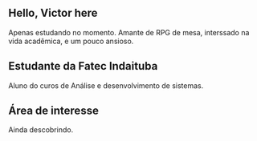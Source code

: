 ## Hello, Victor here 
Apenas estudando no momento. Amante de RPG de mesa, interssado na vida acadêmica, e um pouco ansioso.
## Estudante da Fatec Indaituba
Aluno do curos de Análise e desenvolvimento de sistemas.
## Área de interesse
Ainda descobrindo.


